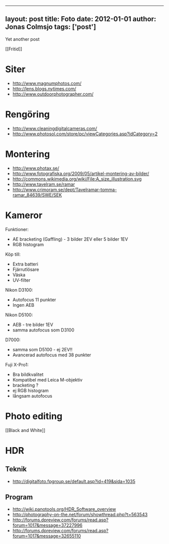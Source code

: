 
---
layout: post
title: Foto
date: 2012-01-01
author: Jonas Colmsjo
tags: ['post']
---

Yet another post





[[Fritid]]


# Siter

* http://www.magnumphotos.com/
* http://lens.blogs.nytimes.com/
* http://www.outdoorphotographer.com/

# Rengöring

* http://www.cleaningdigitalcameras.com/
* http://www.photosol.com/store/pc/viewCategories.asp?idCategory=2


# Montering

* http://www.photax.se/
* http://www.fotografiska.org/2009/05/artikel-montering-av-bilder/
* http://commons.wikimedia.org/wiki/File:A_size_illustration.svg
* http://www.tavelram.se/ramar
* http://www.crimoram.se/dept/Tavelramar-tomma-ramar_84639/SWE/SEK


# Kameror

Funktioner:
* AE bracketing (Gaffling) - 3 bilder 2EV eller 5 bilder 1EV
* RGB histogram


Köp till:
* Extra batteri
* Fjärrutlösare
* Väska
* UV-filter


Nikon D3100:
* Autofocus 11 punkter
* Ingen AEB


Nikon D5100:
* AEB - tre bilder 1EV 
* samma autofocus som D3100


D7000:
* samma som D5100 - ej 2EV!!
* Avancerad autofocus med 38 punkter


Fuji X-Pro1:
* Bra bildkvalitet
* Kompatibel med Leica M-objektiv
* bracketing ?
* ej RGB histogram
* långsam autofocus


# Photo editing

[[Black and White]]


# HDR

## Teknik

* http://digitalfoto.fpgroup.se/default.asp?id=419&sida=1035


## Program 

* http://wiki.panotools.org/HDR_Software_overview
* http://photography-on-the.net/forum/showthread.php?t=563543
* http://forums.dpreview.com/forums/read.asp?forum=1017&message=37227996
* http://forums.dpreview.com/forums/read.asp?forum=1017&message=32655110
